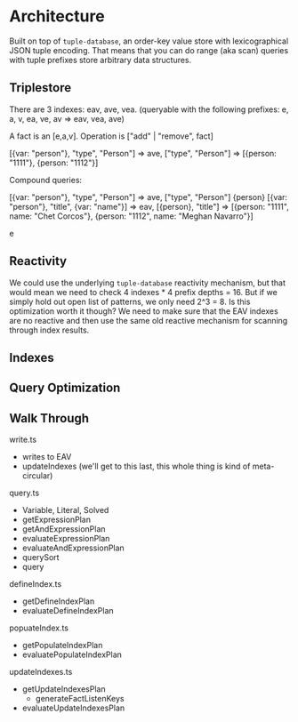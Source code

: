 # Architecture

Built on top of `tuple-database`, an order-key value store with lexicographical JSON tuple encoding. That means that you can do range (aka scan) queries with tuple prefixes store arbitrary data structures.

## Triplestore



There are 3 indexes: eav, ave, vea. (queryable with the following prefixes: e, a, v, ea, ve, av => eav, vea, ave)

A fact is an [e,a,v]. Operation is ["add" | "remove", fact]

[{var: "person"}, "type", "Person"] => ave, ["type", "Person"]
 => [{person: "1111"}, {person: "1112"}]

Compound queries:

[{var: "person"}, "type", "Person"]          => ave, ["type", "Person"] {person}
[{var: "person"}, "title", {var: "name"}]    => eav, [{person}, "title"]
	=> [{person: "1111", name: "Chet Corcos"},
			{person: "1112", name: "Meghan Navarro"}]

e
## Reactivity

We could use the underlying `tuple-database` reactivity mechanism, but that would mean we need to check 4 indexes * 4 prefix depths = 16. But if we simply hold out open list of patterns, we only need 2^3 = 8.
Is this optimization worth it though? We need to make sure that the EAV indexes are no reactive and then use the same old reactive mechanism for scanning through index results.


## Indexes

## Query Optimization

## Walk Through

write.ts
- writes to EAV
- updateIndexes (we'll get to this last, this whole thing is kind of meta-circular)


query.ts
- Variable, Literal, Solved
- getExpressionPlan
- getAndExpressionPlan
- evaluateExpressionPlan
- evaluateAndExpressionPlan
- querySort
- query

defineIndex.ts
- getDefineIndexPlan
- evaluateDefineIndexPlan

popuateIndex.ts
- getPopulateIndexPlan
- evaluatePopulateIndexPlan

updateIndexes.ts
- getUpdateIndexesPlan
	- generateFactListenKeys
- evaluateUpdateIndexesPlan